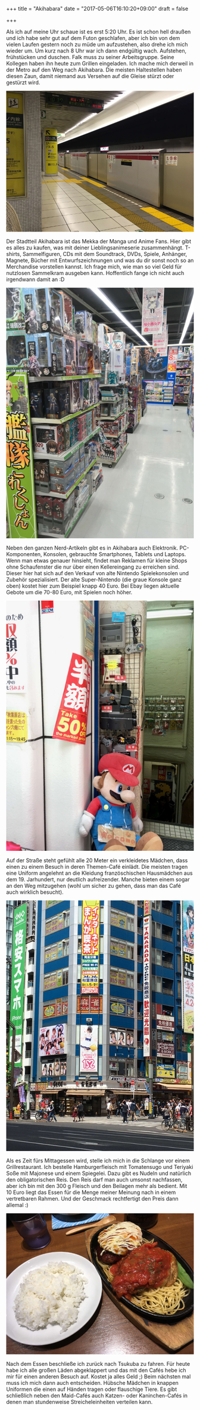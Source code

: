 +++
title = "Akihabara"
date = "2017-05-06T16:10:20+09:00"
draft = false

+++

Als ich auf meine Uhr schaue ist es erst 5:20 Uhr. Es ist schon hell draußen und
ich habe sehr gut auf dem Futon geschlafen, aber ich bin von dem vielen Laufen
gestern noch zu müde um aufzustehen, also drehe ich mich wieder um. Um kurz
nach 8 Uhr war ich dann endgültig wach. Aufstehen, frühstücken und duschen. Falk
muss zu seiner Arbeitsgruppe. Seine Kollegen haben ihn heute zum Grillen
eingeladen. Ich mache mich derweil in der Metro auf den Weg nach Akihabara. Die
meisten Haltestellen haben diesen Zaun, damit niemand aus Versehen auf die
Gleise stürzt oder gestürzt wird.

![Metrostation](/img/2017_05_06/train.jpg)

Der Stadtteil Akihabara ist das Mekka der Manga und Anime Fans. Hier gibt es
alles zu kaufen, was mit deiner Lieblingsanimeserie zusammenhängt. T-shirts,
Sammelfiguren, CDs mit dem Soundtrack, DVDs, Spiele, Anhänger, Magnete, Bücher
mit Entwurfszeichnungen und was du dir sonst noch so an Merchandise vorstellen
kannst. Ich frage mich, wie man so viel Geld für nutzlosen Sammelkram ausgeben
kann. Hoffentlich fange ich nicht auch irgendwann damit an :D

![Sammelfiguren](/img/2017_05_06/figurines.jpg)

Neben den ganzen Nerd-Artikeln gibt es in Akihabara auch Elektronik.
PC-Komponenten, Konsolen, gebrauchte Smartphones, Tablets und Laptops. Wenn man
etwas genauer hinsieht, findet man Reklamen für kleine Shops ohne Schaufenster
die nur über einen Kellereingang zu erreichen sind. Dieser hier hat sich auf den
Verkauf von alte Nintendo Spielekonsolen und Zubehör spezialisiert. Der alte
Super-Nintendo (die graue Konsole ganz oben) kostet hier zum Beispiel knapp
40 Euro. Bei Ebay liegen aktuelle Gebote um die 70-80 Euro, mit Spielen noch
höher.

![Alte Spielekonsolen](/img/2017_05_06/oldschool.jpg)

Auf der Straße steht gefühlt alle 20 Meter ein verkleidetes Mädchen, dass einen
zu einem Besuch in deren Themen-Café einlädt. Die meisten tragen eine Uniform
angelehnt an die Kleidung französchischen Hausmädchen aus dem 19. Jarhundert,
nur deutlich aufreizender. Manche bieten einem sogar an den Weg mitzugehen (wohl
um sicher zu gehen, dass man das Café auch wirklich besucht).

![Einkaufszentrum in Akihabara](/img/2017_05_06/akiba.jpg)

Als es Zeit fürs Mittagessen wird, stelle ich mich in die Schlange vor einem
Grillrestaurant. Ich bestelle Hamburgerfleisch mit Tomatensugo und Teriyaki Soße
mit Majonese und einem Spiegelei. Dazu gibt es Nudeln und natürlich den
obligatorischen Reis. Den Reis darf man auch umsonst nachfassen, aber ich bin
mit den 300 g Fleisch und den Beilagen mehr als bedient. Mit 10 Euro liegt das
Essen für die Menge meiner Meinung nach in einem vertretbaren Rahmen. Und der
Geschmack rechtfertigt den Preis dann allemal :)

![Mittagessen](/img/2017_05_06/lunch.jpg)

Nach dem Essen beschließe ich zurück nach Tsukuba zu fahren. Für heute habe ich
alle großen Läden abgeklappert und das mit den Cafés hebe ich mir für einen
anderen Besuch auf. Kostet ja alles Geld ;) Beim nächsten mal muss ich mich dann
auch entscheiden. Hübsche Mädchen in knappen Uniformen die einen auf Händen
tragen oder flauschige Tiere. Es gibt schließlich neben den Maid-Cafés auch
Katzen- oder Kaninchen-Cafés in denen man stundenweise Streicheleinheiten
verteilen kann.
